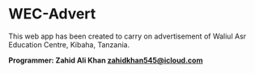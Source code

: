 # WEC-Advert

This web app has been created to carry on advertisement of Waliul Asr Education Centre, Kibaha, Tanzania.

**Programmer: Zahid Ali Khan <zahidkhan545@icloud.com>**
